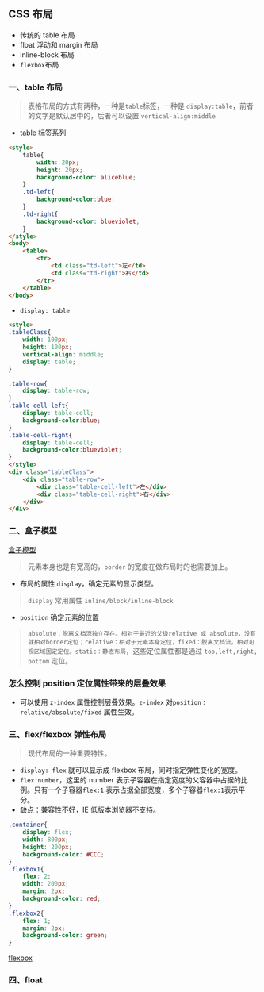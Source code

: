## CSS 布局
* 传统的 table 布局
* float 浮动和 margin 布局
* inline-block 布局
* `flexbox`布局

### 一、table 布局
> 表格布局的方式有两种，一种是`table`标签，一种是 `display:table`，前者的文字是默认居中的，后者可以设置 `vertical-align:middle`
* table 标签系列
``` html
<style>
    table{
        width: 20px;
        height: 20px;
        background-color: aliceblue;
    }
    .td-left{
        background-color:blue;
    }
    .td-right{
        background-color: blueviolet;
    }
</style>
<body>
    <table>
        <tr>
            <td class="td-left">左</td>
            <td class="td-right">右</td>
        </tr>
    </table>
</body>
```

* `display: table`
``` html
<style>
.tableClass{
    width: 100px;
    height: 100px;
    vertical-align: middle;
    display: table;
}

.table-row{
    display: table-row;
}
.table-cell-left{
    display: table-cell;
    background-color:blue;
}
.table-cell-right{
    display: table-cell;
    background-color:blueviolet;
}
</style>
<div class="tableClass">
    <div class="table-row">
        <div class="table-cell-left">左</div>
        <div class="table-cell-right">右</div>
    </div>
</div>
```

### 二、盒子模型
[盒子模型](img/盒子模型.jpg)
> 元素本身也是有宽高的，`border` 的宽度在做布局时的也需要加上。
* 布局的属性 `display`，确定元素的显示类型。
> `display` 常用属性 `inline/block/inline-block`
* `position` 确定元素的位置
> `absolute：脱离文档流独立存在。相对于最近的父级relative 或 absolute，没有就相对border定位；relative：相对于元素本身定位，fixed：脱离文档流，相对可视区域固定定位。static：静态布局`，这些定位属性都是通过 `top,left,right, bottom` 定位。

### 怎么控制 position 定位属性带来的层叠效果
* 可以使用 `z-index` 属性控制层叠效果。`z-index` 对`position：relative/absolute/fixed` 属性生效。

### 三、flex/flexbox 弹性布局
> 现代布局的一种重要特性。
* `display: flex` 就可以显示成 flexbox 布局，同时指定弹性变化的宽度。
* `flex:number`，这里的 number 表示子容器在指定宽度的父容器中占据的比例。只有一个子容器`flex:1` 表示占据全部宽度，多个子容器`flex:1`表示平分。
* 缺点：兼容性不好，IE 低版本浏览器不支持。
``` css
.container{
    display: flex;
    width: 800px;
    height: 200px;
    background-color: #CCC;
}
.flexbox1{
    flex: 2;
    width: 200px;
    margin: 2px;
    background-color: red;
}
.flexbox2{
    flex: 1;
    margin: 2px;
    background-color: green;
}
```
[flexbox](./img/flexbox.jpg)


### 四、float













